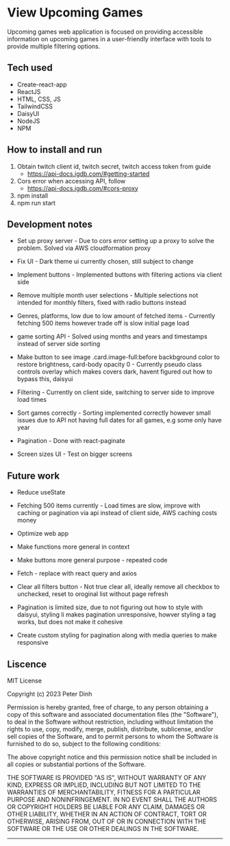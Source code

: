 # View Upcoming Games

Upcoming games web application is focused on providing accessible information on
upcoming games in a user-friendly interface with tools to provide multiple
filtering options.

## Tech used

-   Create-react-app
-   ReactJS
-   HTML, CSS, JS
-   TailwindCSS
-   DaisyUI
-   NodeJS
-   NPM

## How to install and run

1. Obtain twitch client id, twitch secret, twitch access token from guide
    - https://api-docs.igdb.com/#getting-started
2. Cors error when accessing API, follow
    - https://api-docs.igdb.com/#cors-proxy
3. npm install
4. npm run start

## Development notes

-   Set up proxy server - Due to cors error setting up a proxy to solve the
    problem. Solved via AWS cloudformation proxy

-   Fix UI - Dark theme ui currently chosen, still subject to change

-   Implement buttons - Implemented buttons with filtering actions via client
    side

-   Remove multiple month user selections - Multiple selections not intended for
    monthly filters, fixed with radio buttons instead

*   Genres, platforms, low due to low amount of fetched items - Currently
    fetching 500 items however trade off is slow initial page load

*   game sorting API - Solved using months and years and timestamps instead of
    server side sorting

*   Make button to see image .card.image-full:before backbground color to
    restore brightness, card-body opacity 0 - Currently pseudo class controls
    overlay which makes covers dark, havent figured out how to bypass this,
    daisyui

*   Filtering - Currently on client side, switching to server side to improve
    load times

*   Sort games correctly - Sorting implemented correctly however small issues
    due to API not having full dates for all games, e.g some only have year

*   Pagination - Done with react-paginate

*   Screen sizes UI - Test on bigger screens

## Future work

-   Reduce useState

*   Fetching 500 items currently - Load times are slow, improve with caching or
    pagination via api instead of client side, AWS caching costs money

*   Optimize web app

*   Make functions more general in context

*   Make buttons more general purpose - repeated code

-   Fetch - replace with react query and axios

*   Clear all filters button - Not true clear all, ideally remove all checkbox
    to unchecked, reset to oroginal list without page refresh

*   Pagination is limited size, due to not figuring out how to style with
    daisyui, styling li makes pagination unresponsive, howver styling a tag
    works, but does not make it cohesive

*   Create custom styling for pagination along with media queries to make
    responsive

## Liscence

MIT License

Copyright (c) 2023 Peter Dinh

Permission is hereby granted, free of charge, to any person obtaining a copy of
this software and associated documentation files (the "Software"), to deal in
the Software without restriction, including without limitation the rights to
use, copy, modify, merge, publish, distribute, sublicense, and/or sell copies of
the Software, and to permit persons to whom the Software is furnished to do so,
subject to the following conditions:

The above copyright notice and this permission notice shall be included in all
copies or substantial portions of the Software.

THE SOFTWARE IS PROVIDED "AS IS", WITHOUT WARRANTY OF ANY KIND, EXPRESS OR
IMPLIED, INCLUDING BUT NOT LIMITED TO THE WARRANTIES OF MERCHANTABILITY, FITNESS
FOR A PARTICULAR PURPOSE AND NONINFRINGEMENT. IN NO EVENT SHALL THE AUTHORS OR
COPYRIGHT HOLDERS BE LIABLE FOR ANY CLAIM, DAMAGES OR OTHER LIABILITY, WHETHER
IN AN ACTION OF CONTRACT, TORT OR OTHERWISE, ARISING FROM, OUT OF OR IN
CONNECTION WITH THE SOFTWARE OR THE USE OR OTHER DEALINGS IN THE SOFTWARE.

---
